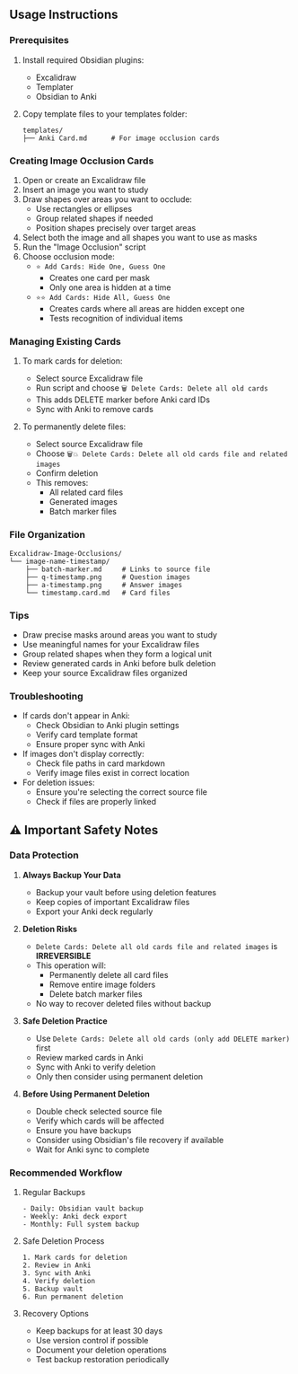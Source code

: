 ## Usage Instructions

### Prerequisites
1. Install required Obsidian plugins:
   - Excalidraw
   - Templater
   - Obsidian to Anki

2. Copy template files to your templates folder:
   ```
   templates/
   ├── Anki Card.md      # For image occlusion cards
   ```

### Creating Image Occlusion Cards
1. Open or create an Excalidraw file
2. Insert an image you want to study
3. Draw shapes over areas you want to occlude:
   - Use rectangles or ellipses
   - Group related shapes if needed
   - Position shapes precisely over target areas
4. Select both the image and all shapes you want to use as masks
5. Run the "Image Occlusion" script
6. Choose occlusion mode:
   - `⭐ Add Cards: Hide One, Guess One`
     - Creates one card per mask
     - Only one area is hidden at a time
   - `⭐⭐ Add Cards: Hide All, Guess One`
     - Creates cards where all areas are hidden except one
     - Tests recognition of individual items

### Managing Existing Cards
1. To mark cards for deletion:
   - Select source Excalidraw file
   - Run script and choose `🗑️ Delete Cards: Delete all old cards`
   - This adds DELETE marker before Anki card IDs
   - Sync with Anki to remove cards

2. To permanently delete files:
   - Select source Excalidraw file
   - Choose `🗑️💥 Delete Cards: Delete all old cards file and related images`
   - Confirm deletion
   - This removes:
     - All related card files
     - Generated images
     - Batch marker files

### File Organization
```
Excalidraw-Image-Occlusions/
└── image-name-timestamp/
    ├── batch-marker.md     # Links to source file
    ├── q-timestamp.png     # Question images
    ├── a-timestamp.png     # Answer images
    └── timestamp.card.md   # Card files
```

### Tips
- Draw precise masks around areas you want to study
- Use meaningful names for your Excalidraw files
- Group related shapes when they form a logical unit
- Review generated cards in Anki before bulk deletion
- Keep your source Excalidraw files organized

### Troubleshooting
- If cards don't appear in Anki:
  - Check Obsidian to Anki plugin settings
  - Verify card template format
  - Ensure proper sync with Anki
- If images don't display correctly:
  - Check file paths in card markdown
  - Verify image files exist in correct location
- For deletion issues:
  - Ensure you're selecting the correct source file
  - Check if files are properly linked
 

## ⚠️ Important Safety Notes

### Data Protection
1. **Always Backup Your Data**
   - Backup your vault before using deletion features
   - Keep copies of important Excalidraw files
   - Export your Anki deck regularly

2. **Deletion Risks**
   - `Delete Cards: Delete all old cards file and related images` is **IRREVERSIBLE**
   - This operation will:
     - Permanently delete all card files
     - Remove entire image folders
     - Delete batch marker files
   - No way to recover deleted files without backup

3. **Safe Deletion Practice**
   - Use `Delete Cards: Delete all old cards (only add DELETE marker)` first
   - Review marked cards in Anki
   - Sync with Anki to verify deletion
   - Only then consider using permanent deletion

4. **Before Using Permanent Deletion**
   - Double check selected source file
   - Verify which cards will be affected
   - Ensure you have backups
   - Consider using Obsidian's file recovery if available
   - Wait for Anki sync to complete

### Recommended Workflow
1. Regular Backups
   ```
   - Daily: Obsidian vault backup
   - Weekly: Anki deck export
   - Monthly: Full system backup
   ```

2. Safe Deletion Process
   ```
   1. Mark cards for deletion
   2. Review in Anki
   3. Sync with Anki
   4. Verify deletion
   5. Backup vault
   6. Run permanent deletion
   ```

3. Recovery Options
   - Keep backups for at least 30 days
   - Use version control if possible
   - Document your deletion operations
   - Test backup restoration periodically
